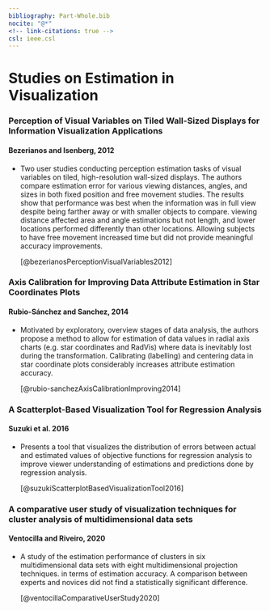```yaml
---
bibliography: Part-Whole.bib
nocite: "@*"
<!-- link-citations: true -->
csl: ieee.csl
---
```


# Studies on Estimation in Visualization

### Perception of Visual Variables on Tiled Wall-Sized Displays for Information Visualization Applications
#### Bezerianos and Isenberg, 2012

* Two user studies conducting perception estimation tasks of visual variables on tiled, high-resolution wall-sized displays. The authors compare estimation error for various viewing distances, angles, and sizes in both fixed position and free movement studies. The results show that performance was best when the information was in full view despite being farther away or with smaller objects to compare. viewing distance affected area and angle estimations but not length, and lower locations performed differently than other locations. Allowing subjects to have free movement increased time but did not provide meaningful accuracy improvements.

    [@bezerianosPerceptionVisualVariables2012]

### Axis Calibration for Improving Data Attribute Estimation in Star Coordinates Plots
#### Rubio-Sánchez and Sanchez, 2014

* Motivated by exploratory, overview stages of data analysis, the authors propose a method to allow for estimation of data values in radial axis charts (e.g. star coordinates and RadVis) where data is inevitably lost during the transformation. Calibrating (labelling) and centering data in star coordinate plots considerably increases attribute estimation accuracy.

    [@rubio-sanchezAxisCalibrationImproving2014]

### A Scatterplot-Based Visualization Tool for Regression Analysis
#### Suzuki et al. 2016

* Presents a tool that visualizes the distribution of errors between actual and estimated values of objective functions for regression analysis to improve viewer understanding of estimations and predictions done by regression analysis.

    [@suzukiScatterplotBasedVisualizationTool2016]

### A comparative user study of visualization techniques for cluster analysis of multidimensional data sets
#### Ventocilla and Riveiro, 2020

* A study of the estimation performance of clusters in six multidimensional data sets with eight multidimensional projection techniques. in terms of estimation accuracy. A comparison between experts and novices did not find a statistically significant difference.

    [@ventocillaComparativeUserStudy2020]
